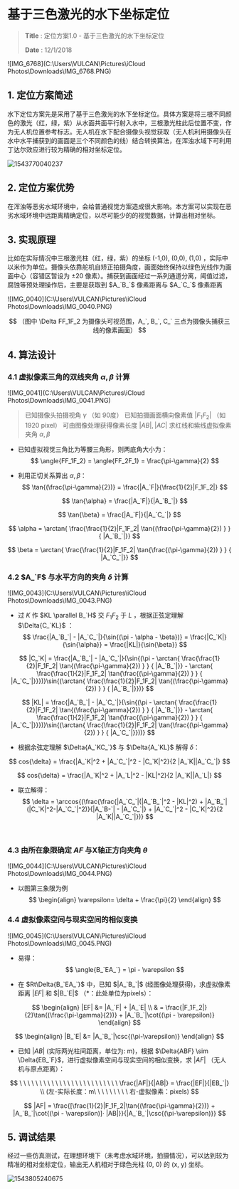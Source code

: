 # 基于三色激光的水下坐标定位
> **Title** : 定位方案1.0 - 基于三色激光的水下坐标定位
>
> **Date** : 12/1/2018

![IMG_6768](C:\Users\VULCAN\Pictures\iCloud Photos\Downloads\IMG_6768.PNG)






## 1. 定位方案简述
水下定位方案先是采用了基于三色激光的水下坐标定位。具体方案是将三根不同颜色的激光（红，绿，紫）从水面共面平行射入水中，三根激光柱此后位置不变，作为无人机位置参考标志。无人机在水下配合摄像头视觉获取（无人机利用摄像头在水中水平捕获到的画面是三个不同颜色的线）结合转换算法，在浑浊水域下可利用丁达尔效应进行较为精确的相对坐标定位。

![1543770040237](C:\Users\VULCAN\AppData\Roaming\Typora\typora-user-images\1543770040237.png)







## 2. 定位方案优势

在浑浊等恶劣水域环境中，会给普通视觉方案造成很大影响。本方案可以实现在恶劣水域环境中远距离精确定位，以尽可能少的的视觉数据，计算出相对坐标。






## 3. 实现原理
比如在实际情况中三根激光柱（红，绿，紫）的坐标 (-1,0), (0,0), (1,0) ，实际中以米作为单位。摄像头依靠舵机自矫正拍摄角度，画面始终保持以绿色光线作为画面中心（容错区暂设为 $\pm 20$ 像素）。捕获到画面经过一系列通道分离，阈值过滤，腐蚀等预处理操作后，主要是获取到 $A_`B_`$ 像素距离与 $A_`C_`$ 像素距离



![IMG_0040](C:\Users\VULCAN\Pictures\iCloud Photos\Downloads\IMG_0040.PNG)


$$
（图中 \Delta FF_1F_2 为摄像头可视范围，A_`, B_`, C_` 三点为摄像头捕获三线的像素画面）
$$





## 4. 算法设计
### 4.1     虚拟像素三角的双线夹角 $\alpha, \beta$ 计算

![IMG_0041](C:\Users\VULCAN\Pictures\iCloud Photos\Downloads\IMG_0041.PNG)
> 已知摄像头拍摄视角 $\gamma$ （如 90度）
> 已知拍摄画面横向像素值 $|F_1F_2|$ （如 1920 pixel）
> 可由图像处理获得像素长度 $|AB|, |AC|$
> 求红线和紫线虚拟像素夹角 $\alpha, \beta$ 



* 已知虚拟视觉三角比为等腰三角形，则两底角大小为：
    $$
    \angle{FF_1F_2} = \angle{FF_2F_1} = \frac{\pi-\gamma}{2}
    $$

* 利用正切关系算出 $\alpha, \beta$：
    $$
    \tan{(\frac{\pi-\gamma}{2})} = \frac{|A_`F|}{\frac{1}{2}|F_1F_2|}
    $$

    $$
    \tan{\alpha} = \frac{|A_`F|}{|A_`B_`|}
    $$





$$
\tan{\beta} = \frac{|A_`F|}{|A_`C_`|}
$$

$$
\alpha = \arctan{   \frac{\frac{1}{2}|F_1F_2|    \tan{(\frac{\pi-\gamma}{2})  } } { |A_`B_`|}}
$$

$$
\beta = \arctan{   \frac{\frac{1}{2}|F_1F_2|    \tan{\frac{(\pi-\gamma}{2})  } } { |A_`C_`|}}
$$





### 4.2 $A_`F$ 与水平方向的夹角 $\delta$ 计算


![IMG_0043](C:\Users\VULCAN\Pictures\iCloud Photos\Downloads\IMG_0043.PNG)


* 过 $K$ 作 $KL \parallel B_`H$ 交 $F_1F_2$ 于 $L$ ，根据正弦定理解 $\Delta{C_`KL}$ ：
    $$
    \frac{|A_`B_`| - |A_`C_`|}{\sin{(\pi - \alpha - \beta})} = \frac{|C_`K|}{\sin{\alpha}} = \frac{|KL|}{\sin{\beta}}
    $$




$$
|C_`K| = \frac{|A_`B_`| - |A_`C_`|}{\sin{(\pi - \arctan{   \frac{\frac{1}{2}|F_1F_2|    \tan{(\frac{\pi-\gamma}{2})  } } { |A_`B_`|}} - \arctan{   \frac{\frac{1}{2}|F_1F_2|    \tan{\frac{(\pi-\gamma}{2})  } } { |A_`C_`|}}})}\sin{(\arctan{   \frac{\frac{1}{2}|F_1F_2|    \tan{(\frac{\pi-\gamma}{2})  } } { |A_`B_`|}})}
$$

$$
|KL| = \frac{|A_`B_`| - |A_`C_`|}{\sin{(\pi - \arctan{   \frac{\frac{1}{2}|F_1F_2|    \tan{(\frac{\pi-\gamma}{2})  } } { |A_`B_`|}} - \arctan{   \frac{\frac{1}{2}|F_1F_2|    \tan{\frac{(\pi-\gamma}{2})  } } { |A_`C_`|}}})}\sin{(\arctan{   \frac{\frac{1}{2}|F_1F_2|    \tan{\frac{(\pi-\gamma}{2})  } } { |A_`C_`|}}))}
$$






* 根据余弦定理解 $\Delta{A_`KC_`}$ 与 $\Delta{A_`KL}$ 解得 $\delta$：


$$
cos{\delta} = \frac{|A_`K|^2 + |A_`C_`|^2 - |C_`K|^2}{2 |A_`K||A_`C_`|}
$$

$$
cos{\delta} = \frac{|A_`K|^2 + |A_`L|^2 - |KL|^2}{2 |A_`K||A_`L|}
$$



* 联立解得：
  $$
  \delta = \arccos{(\frac{\frac{|A_`C_`|(|A_`B_`|^2 - |KL|^2) + |A_`B_`|(|C_`K|^2-|A_`C_`|^2)}{|A_`B-`| - |A_`C_`|} + |A_`C_`|^2 - |C_`K|^2}{2 |A_`K||A_`C_`|})}
  $$



​    

### 4.3 由所在象限确定 $AF$ 与X轴正方向夹角 $\theta$

![IMG_0044](C:\Users\VULCAN\Pictures\iCloud Photos\Downloads\IMG_0044.PNG)

* 以图第三象限为例
    $$
    \begin{align}
    \varepsilon= \delta + \frac{\pi}{2}
    \end{align}
    $$








### 4.4 虚拟像素空间与现实空间的相似变换

![IMG_0045](C:\Users\VULCAN\Pictures\iCloud Photos\Downloads\IMG_0045.PNG)



* 易得：
  $$
  \angle{B_`EA_`} = \pi - \varepsilon
  $$





* 在 $Rt\Delta{B_`EA_`}$ 中，已知 $|A_`B_`|$ (经图像处理获得)，求虚拟像素距离 $|EF|$ 和 $|B_`E|$                                   （*：此处单位为pixels）：


$$
  \begin{align}
  |EF| &= |A_`F| + |A_`E| \\ & = \frac{|F_1F_2|}{2}\tan{(\frac{\pi-\gamma}{2})} + |A_`B_`|\cot{(\pi - \varepsilon)}
  \end{align}
$$

$$
  \begin{align}
  |B_`E| &= |A_`B_`|\csc{(\pi-\varepsilon)}
  \end{align}
$$


* 已知 $|AB|$ (实际两光柱间距离，单位为: m)，根据 $\Delta{ABF} \sim \Delta{EB_`F}$，进行虚拟像素空间与现实空间的相似变换，求 $|AF|$ （无人机与原点距离）：


$$
\ \ \ \ \ \ \ \ \ \ \ \ \ \ \ \ \ \ \ \ \ \ \ \ \ \frac{|AF|}{|AB|} = \frac{|EF|}{|EB_`|} \\
(左-实际长度：m\ \ \ \ \ \ \ \ \ 右-虚拟像素：pixels)
$$



$$
|AF| = \frac{[\frac{1}{2}|F_1F_2|\tan{(\frac{\pi-\gamma}{2})} + |A_`B_`|\cot{(\pi - \varepsilon)]· |AB|}}{|A_`B_`|\csc{(\pi-\varepsilon)}}
$$





## 5. 调试结果
经过一些仿真测试，在理想环境下（未考虑水域环境，拍摄情况），可以达到较为精准的相对坐标定位，输出无人机相对于绿色光柱 (0, 0) 的 (x, y)  坐标。



![1543805240675](C:\Users\VULCAN\AppData\Roaming\Typora\typora-user-images\1543805240675.png)








